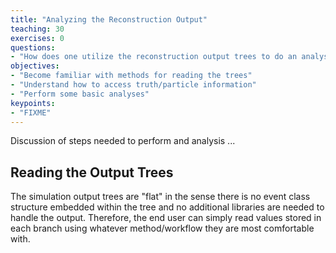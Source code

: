 ```yaml
---
title: "Analyzing the Reconstruction Output"
teaching: 30
exercises: 0
questions:
- "How does one utilize the reconstruction output trees to do an analysis?"
objectives:
- "Become familiar with methods for reading the trees"
- "Understand how to access truth/particle information"
- "Perform some basic analyses"
keypoints:
- "FIXME"
---
```


Discussion of steps needed to perform and analysis ...

## Reading the Output Trees

The simulation output trees are "flat" in the sense there is no event class structure embedded within the tree and no additional libraries are needed to handle the output. Therefore, the end user can simply read values stored in each branch using whatever method/workflow they are most comfortable with.
